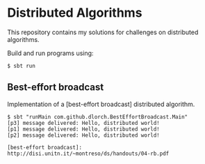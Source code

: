 Distributed Algorithms
======================

This repository contains my solutions for challenges on distributed algorithms.

Build and run programs using:

```
$ sbt run
```

Best-effort broadcast
---------------------

Implementation of a [best-effort broadcast] distributed algorithm.

```
$ sbt "runMain com.github.dlorch.BestEffortBroadcast.Main"
[p3] message delivered: Hello, distributed world!
[p1] message delivered: Hello, distributed world!
[p2] message delivered: Hello, distributed world!

[best-effort broadcast]: http://disi.unitn.it/~montreso/ds/handouts/04-rb.pdf
